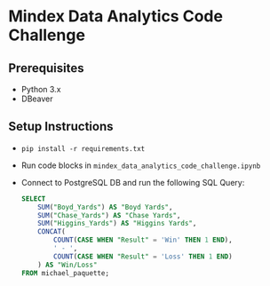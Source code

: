 # Mindex Data Analytics Code Challenge

## Prerequisites
- Python 3.x
- DBeaver

## Setup Instructions
- `pip install -r requirements.txt`
- Run code blocks in `mindex_data_analytics_code_challenge.ipynb`
- Connect to PostgreSQL DB and run the following SQL Query:

   ```sql
   SELECT 
       SUM("Boyd_Yards") AS "Boyd Yards",
       SUM("Chase_Yards") AS "Chase Yards",
       SUM("Higgins_Yards") AS "Higgins Yards",
       CONCAT(
           COUNT(CASE WHEN "Result" = 'Win' THEN 1 END), 
           ' - ', 
           COUNT(CASE WHEN "Result" = 'Loss' THEN 1 END)
       ) AS "Win/Loss"
   FROM michael_paquette;
